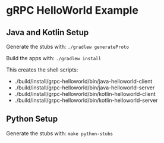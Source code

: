 # gRPC HelloWorld Example 

## Java and Kotlin Setup

Generate the stubs with: `./gradlew generateProto`

Build the apps with: `./gradlew install`

This creates the shell scripts:

* ./build/install/grpc-helloworld/bin/java-helloworld-client
* ./build/install/grpc-helloworld/bin/java-helloworld-server
* ./build/install/grpc-helloworld/bin/kotlin-helloworld-client
* ./build/install/grpc-helloworld/bin/kotlin-helloworld-server

## Python Setup

Generate the stubs with: `make python-stubs`



